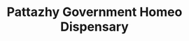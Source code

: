 ---
title: "Pattazhy Government Homeo Dispensary"
url: /pattazhy/pattazhy-government-homeo-dispensary/
shop: medical supply
---